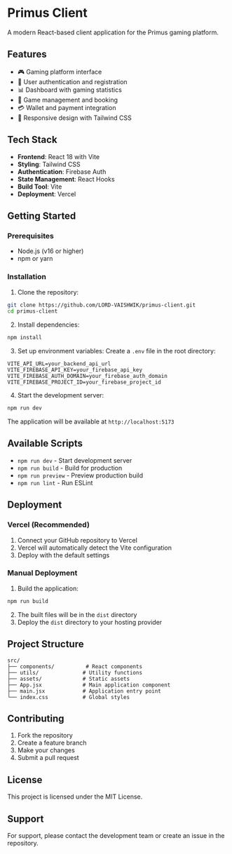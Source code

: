 # Primus Client

A modern React-based client application for the Primus gaming platform.

## Features

- 🎮 Gaming platform interface
- 🔐 User authentication and registration
- 📊 Dashboard with gaming statistics
- 🎯 Game management and booking
- 💳 Wallet and payment integration
- 📱 Responsive design with Tailwind CSS

## Tech Stack

- **Frontend**: React 18 with Vite
- **Styling**: Tailwind CSS
- **Authentication**: Firebase Auth
- **State Management**: React Hooks
- **Build Tool**: Vite
- **Deployment**: Vercel

## Getting Started

### Prerequisites

- Node.js (v16 or higher)
- npm or yarn

### Installation

1. Clone the repository:
```bash
git clone https://github.com/LORD-VAISHWIK/primus-client.git
cd primus-client
```

2. Install dependencies:
```bash
npm install
```

3. Set up environment variables:
Create a `.env` file in the root directory:
```env
VITE_API_URL=your_backend_api_url
VITE_FIREBASE_API_KEY=your_firebase_api_key
VITE_FIREBASE_AUTH_DOMAIN=your_firebase_auth_domain
VITE_FIREBASE_PROJECT_ID=your_firebase_project_id
```

4. Start the development server:
```bash
npm run dev
```

The application will be available at `http://localhost:5173`

## Available Scripts

- `npm run dev` - Start development server
- `npm run build` - Build for production
- `npm run preview` - Preview production build
- `npm run lint` - Run ESLint

## Deployment

### Vercel (Recommended)

1. Connect your GitHub repository to Vercel
2. Vercel will automatically detect the Vite configuration
3. Deploy with the default settings

### Manual Deployment

1. Build the application:
```bash
npm run build
```

2. The built files will be in the `dist` directory
3. Deploy the `dist` directory to your hosting provider

## Project Structure

```
src/
├── components/          # React components
├── utils/              # Utility functions
├── assets/             # Static assets
├── App.jsx             # Main application component
├── main.jsx            # Application entry point
└── index.css           # Global styles
```

## Contributing

1. Fork the repository
2. Create a feature branch
3. Make your changes
4. Submit a pull request

## License

This project is licensed under the MIT License.

## Support

For support, please contact the development team or create an issue in the repository.
